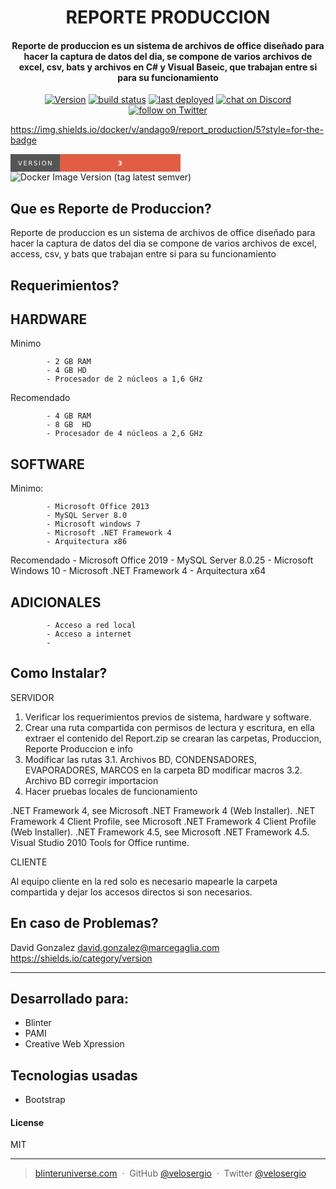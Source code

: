 <h1 align="center">
REPORTE PRODUCCION
<br>
</h1>

<h4 align="center">Reporte de produccion es un sistema de archivos de office diseñado para hacer la captura de datos del dia,
se compone de varios archivos de excel, csv, bats y archivos en C# y Visual Baseic, que trabajan entre si para su funcionamiento</h4>
<p align="center">
	<a href="https://github.com/ViElectronicEntertainment/PAMI/releases">
		<img src="https://img.shields.io/badge/Version-0.0.0.4-yellow.svg?style=for-the-badge"
            alt="Version"></a>
    <a href="https://github.com/ViElectronicEntertainment/PAMI/issues">
    <img src="https://img.shields.io/teamcity/http/teamcity.jetbrains.com/s/bt345.svg?style=for-the-badge"
        alt="build status"></a>
    <a href="https://facebook.com/BlinterUniverse/">
        <img src="https://img.shields.io/badge/Facebook-Like-blue.svg?style=for-the-badge"
            alt="last deployed"></a>
    <a href="https://discord.gg/34DYauN">
        <img src="https://img.shields.io/badge/Discord-Join-blue.svg?style=for-the-badge"
            alt="chat on Discord"></a>
    <a href="https://twitter.com/BlinterUniverse">
        <img src="https://img.shields.io/badge/Twitter-Follow-blue.svg?style=for-the-badge"
            alt="follow on Twitter"></a>
</p>


https://img.shields.io/docker/v/andago9/report_production/5?style=for-the-badge

<svg xmlns="http://www.w3.org/2000/svg" xmlns:xlink="http://www.w3.org/1999/xlink" width="271.75" height="28" role="img" aria-label="VERSION: REPOSITORY NOT FOUND">
<title>VERSION: 3</title>
<g shape-rendering="crispEdges">
<rect width="78.75" height="28" fill="#555"/>
<rect x="78.75" width="193" height="28" fill="#e05d44"/>
</g>
<g fill="#fff" text-anchor="middle" font-family="Verdana,Geneva,DejaVu Sans,sans-serif" text-rendering="geometricPrecision" font-size="100">
<text transform="scale(.1)" x="393.75" y="175" textLength="547.5" fill="#fff">VERSION</text>
<text transform="scale(.1)" x="1752.5" y="175" textLength="1690" fill="#fff" font-weight="bold">3</text>
</g>
</svg>


<img alt="Docker Image Version (tag latest semver)" src="https://img.shields.io/docker/v/andago9/report_production/5?style=for-the-badge">

Que es Reporte de Produccion?
-----------------------------

Reporte de produccion es un sistema de archivos de office diseñado para hacer la captura de datos del dia
se compone de varios archivos de excel, access, csv, y bats que trabajan entre si para su funcionamiento


Requerimientos?
--------------

HARDWARE
-----------------

Minimo

			- 2 GB RAM
			- 4 GB HD
			- Procesador de 2 núcleos a 1,6 GHz

Recomendado

			- 4 GB RAM
			- 8 GB  HD
			- Procesador de 4 núcleos a 2,6 GHz


SOFTWARE
-----------------

Minimo:

			- Microsoft Office 2013
			- MySQL Server 8.0
			- Microsoft windows 7
			- Microsoft .NET Framework 4
			- Arquitectura x86
			
Recomendado
			- Microsoft Office 2019
			- MySQL Server 8.0.25
			- Microsoft Windows 10
			- Microsoft .NET Framework 4
			- Arquitectura x64

ADICIONALES
-----------------

			- Acceso a red local
			- Acceso a internet
			- 




Como Instalar?
----------------
SERVIDOR

1. Verificar los requerimientos previos de sistema, hardware y software.
2. Crear una ruta compartida con permisos de lectura y escritura, en ella extraer el contenido del Report.zip se crearan las carpetas, Produccion, Reporte Produccion e info
3. Modificar  las rutas 
	3.1. Archivos BD, CONDENSADORES, EVAPORADORES, MARCOS en la carpeta BD modificar macros
	3.2. Archivo BD corregir importacion
4. Hacer pruebas locales de funcionamiento


.NET Framework 4, see Microsoft .NET Framework 4 (Web Installer).
.NET Framework 4 Client Profile, see Microsoft .NET Framework 4 Client Profile (Web Installer).
.NET Framework 4.5, see Microsoft .NET Framework 4.5.
Visual Studio 2010 Tools for Office runtime. 


CLIENTE

Al equipo cliente en la red solo es necesario mapearle la carpeta compartida y dejar los accesos directos si son necesarios.

	

En caso de Problemas?
-----------------------------------

David Gonzalez
<david.gonzalez@marcegaglia.com>
https://shields.io/category/version





---

## Desarrollado para:

* Blinter
* PAMI
* Creative Web Xpression

## Tecnologias usadas

* Bootstrap

#### License

MIT

---

> [blinteruniverse.com](https://www.blinteruniverse.com) &nbsp;&middot;&nbsp;
> GitHub [@velosergio](https://github.com/velosergio) &nbsp;&middot;&nbsp;
> Twitter [@velosergio](https://twitter.com/velosergio)